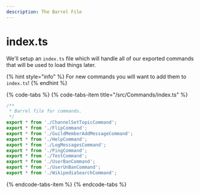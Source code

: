 ```yaml
---
description: The Barrel File
---
```


# index.ts

We'll setup an `index.ts` file which will handle all of our exported commands that will be used to load things later.

{% hint style="info" %}
For new commands you will want to add them to `index.ts`!
{% endhint %}

{% code-tabs %}
{% code-tabs-item title="/src/Commands/index.ts" %}
```typescript
/**
 * Barrel file for commands.
 */
export * from './ChannelSetTopicCommand';
export * from './FlipCommand';
export * from './GuildMemberAddMessageCommand';
export * from './HelpCommand';
export * from './LogMessagesCommand';
export * from './PingCommand';
export * from './TestCommand';
export * from './UserBanCommand';
export * from './UserUnBanCommand';
export * from './WikipediaSearchCommand';
```
{% endcode-tabs-item %}
{% endcode-tabs %}



